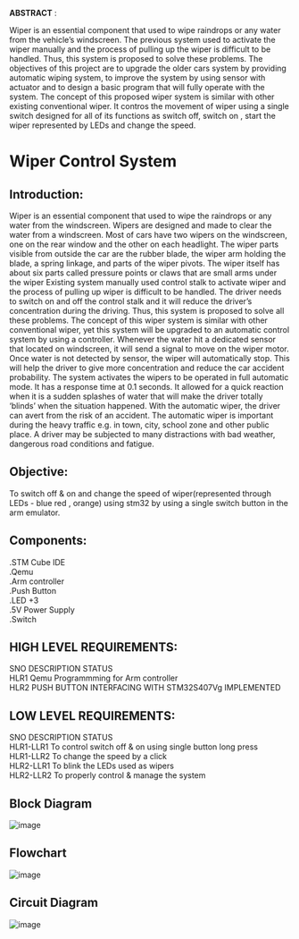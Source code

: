 <b>ABSTRACT</b> :

Wiper is an essential component that used to wipe raindrops or any water from the vehicle’s windscreen.
The previous system used to activate the wiper manually and the process of pulling up the wiper is difficult to be handled. 
Thus, this system is proposed to solve these problems. The objectives of this project are to upgrade the older cars system by providing automatic wiping system, to improve the system by using sensor with actuator and to design a basic program that will fully operate with the system. 
The concept of this proposed wiper system is similar with other existing conventional wiper. 
It contros the movement of wiper using a single switch designed for all of its functions as switch off, switch on , start the wiper represented by LEDs and change the speed.

<b><h1>Wiper Control System</h1></b> 
<h2>Introduction:</h2>
Wiper is an essential component that used to wipe the raindrops or any water from the windscreen. Wipers are designed and made to clear the water from a windscreen. Most of cars have two wipers on the windscreen, one on the rear window and the other on each headlight.
The wiper parts visible from outside the car are the rubber blade, the wiper arm holding the blade, a spring linkage, and parts of the wiper pivots.
The wiper itself has about six parts called pressure points or claws that are small arms under the wiper
Existing system manually used control stalk to activate wiper and the process of pulling up wiper is difficult to be handled.
The driver needs to switch on and off the control stalk and it will reduce the driver’s concentration during the driving.
Thus, this system is proposed to solve all these problems. The concept of this wiper system is similar with other conventional wiper, yet this system will be upgraded to an automatic control system by using a controller.
Whenever the water hit a dedicated sensor that located on windscreen, it will send a signal to move on the wiper motor.
Once water is not detected by sensor, the wiper will automatically stop. This will help the driver to give more concentration and reduce the car accident probability.
The system  activates the wipers to be operated in full automatic mode.
It has a response time at 0.1 seconds. It allowed for a quick reaction when it is a sudden splashes of water that will make the driver totally ‘blinds’ when the situation happened.
With the automatic wiper, the driver can avert from the risk of an accident. The automatic wiper is important during the heavy traffic e.g. in town, city, school zone and other public place. 
A driver may be subjected to many distractions with bad weather, dangerous road conditions and fatigue.

<h2>Objective:</h2>
To switch off & on and change the speed of wiper(represented through LEDs - blue red , orange) using stm32 by using a single switch button in the arm emulator.

<h2>Components:</h2>
.STM Cube IDE<br>
.Qemu<br>
.Arm controller<br>
.Push Button<br>
.LED +3<br>
.5V Power Supply<br>
.Switch<br>

<h2>HIGH LEVEL REQUIREMENTS:</h2>
SNO	DESCRIPTION	STATUS<br>
HLR1	Qemu Programmming for Arm controller<br>
HLR2	PUSH BUTTON INTERFACING WITH STM32S407Vg	IMPLEMENTED<br>
<h2>LOW LEVEL REQUIREMENTS:</h2>
SNO	DESCRIPTION	STATUS<br>
HLR1-LLR1	To control switch off & on using single button long press<br>
HLR1-LLR2	To change the speed by a click<br>
HLR2-LLR1	To blink the LEDs used as wipers<br>
HLR2-LLR2 To properly control & manage the system

<h2>Block Diagram</h2>

![image](https://user-images.githubusercontent.com/72467936/168502767-94be7c43-4e69-4143-8313-5a4aa89e81ec.png)

<h2>Flowchart</h2>

![image](https://user-images.githubusercontent.com/72467936/168503351-6c69d3b7-6e55-470c-a5e6-d1937bad87af.png)

<h2>Circuit Diagram</h2>

![image](https://user-images.githubusercontent.com/72467936/168502790-7c81dd77-6728-495a-9321-9e1a365e5896.png)

